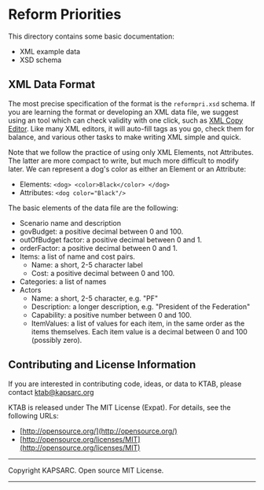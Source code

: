# Reform Priorities #

This directory contains some basic documentation:

- XML example data
- XSD schema


## XML Data Format ##

The most precise specification of the format is the `reformpri.xsd` schema. 
If you are learning the format or developing an XML data file, we suggest using an tool which can check validity with 
one click, such as  [XML Copy Editor](http://xml-copy-editor.sourceforge.net/). Like many XML editors, 
it will auto-fill tags as you go, check them for balance, and various other tasks to make writing XML simple and quick.

Note that we follow the practice of using only XML Elements, not Attributes. The latter are more compact to write,
but much more difficult to modify later. We can represent a dog's color as either an Element or an Attribute:

- Elements: `<dog> <color>Black</color> </dog>`
- Attributes: `<dog color="Black"/>`

The basic elements of the data file are the following:

- Scenario name and description
- govBudget: a positive decimal between 0 and 100.
- outOfBudget factor: a positive decimal between 0 and 1.
- orderFactor:  a positive decimal between 0 and 1.
- Items: a list of name and cost pairs.
	- Name: a short, 2-5 character label
	- Cost: a positive decimal between 0 and 100.
- Categories: a list of names
- Actors
	- Name: a short, 2-5 character, e.g. "PF"
	- Description: a longer description, e.g. "President of the  Federation"
	- Capability: a positive number between 0 and 100.
	- ItemValues: a list of values for each item, in the same order as the items themselves. Each item value is a decimal between 0 and 100 (possibly zero).
	 

## Contributing and License Information ##


If you are interested in contributing code, ideas, or
data to KTAB, please contact ktab@kapsarc.org


KTAB is released under The MIT License (Expat).
For details, see the following URLs:

- [http://opensource.org/](http://opensource.org/)
- [http://opensource.org/licenses/MIT](http://opensource.org/licenses/MIT)
 

----------

Copyright KAPSARC. Open source MIT License.

----------




